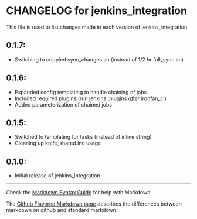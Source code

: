 # CHANGELOG for jenkins_integration

This file is used to list changes made in each version of jenkins_integration.

## 0.1.7:
* Switching to crippled sync_changes.sh (instead of 1/2 hr full_sync.sh)

## 0.1.6:
* Expanded config templating to handle chaining of jobs
* Included required plugins (run jenkins::plugins *after* ironfan_ci)
* Added parameterization of chained jobs

## 0.1.5:
* Switched to templating for tasks (instead of inline string)
* Cleaning up knife_shared.inc usage

## 0.1.0:
* Initial release of jenkins_integration

- - - 
Check the [Markdown Syntax Guide](http://daringfireball.net/projects/markdown/syntax) for help with Markdown.

The [Github Flavored Markdown page](http://github.github.com/github-flavored-markdown/) describes the differences between markdown on github and standard markdown.
